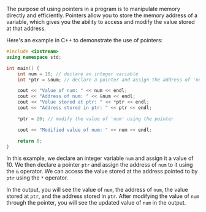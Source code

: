 The purpose of using pointers in a program is to manipulate memory directly and efficiently. Pointers allow you to store the memory address of a variable, which gives you the ability to access and modify the value stored at that address.

Here's an example in C++ to demonstrate the use of pointers:

```cpp
#include <iostream>
using namespace std;

int main() {
    int num = 10; // declare an integer variable
    int *ptr = &num; // declare a pointer and assign the address of 'num' to it

    cout << "Value of num: " << num << endl;
    cout << "Address of num: " << &num << endl;
    cout << "Value stored at ptr: " << *ptr << endl;
    cout << "Address stored in ptr: " << ptr << endl;

    *ptr = 20; // modify the value of 'num' using the pointer

    cout << "Modified value of num: " << num << endl;

    return 0;
}
```

In this example, we declare an integer variable `num` and assign it a value of 10. We then declare a pointer `ptr` and assign the address of `num` to it using the `&` operator. We can access the value stored at the address pointed to by `ptr` using the `*` operator.

In the output, you will see the value of `num`, the address of `num`, the value stored at `ptr`, and the address stored in `ptr`. After modifying the value of `num` through the pointer, you will see the updated value of `num` in the output.
